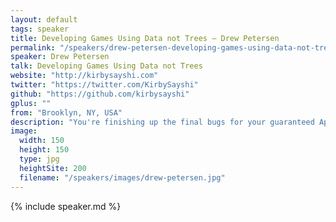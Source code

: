 ```yaml
---
layout: default
tags: speaker
title: Developing Games Using Data not Trees – Drew Petersen
permalink: "/speakers/drew-petersen-developing-games-using-data-not-trees.html"
speaker: Drew Petersen
talk: Developing Games Using Data not Trees
website: "http://kirbysayshi.com"
twitter: "https://twitter.com/KirbySayshi"
github: "https://github.com/kirbysayshi"
gplus: ""
from: "Brooklyn, NY, USA"
description: "You're finishing up the final bugs for your guaranteed AppStore hit, Asteroids: Totally Different This Time. Just before release, your crazy game designer partner has an epiphany: \"What if... What if _you_ were the asteroids, instead of the ship!? It will subvert the player's every expectation since the dawn of gaming!\"\n\nAnother programmer might despair: the glorious, deep and wide inheritance tree, ruined! The entire code architecture was founded on the player controlling just the ship!\n\nBut instead of despair, you remember that you focused more on the data and the systems that operate on that data, and are able to turn around the new version overnight.\n\nIs this a dream? It might be. Let's find out during this talk.\n"
image: 
  width: 150
  height: 150
  type: jpg
  heightSite: 200
  filename: "/speakers/images/drew-petersen.jpg"
---
```


{% include speaker.md %}
